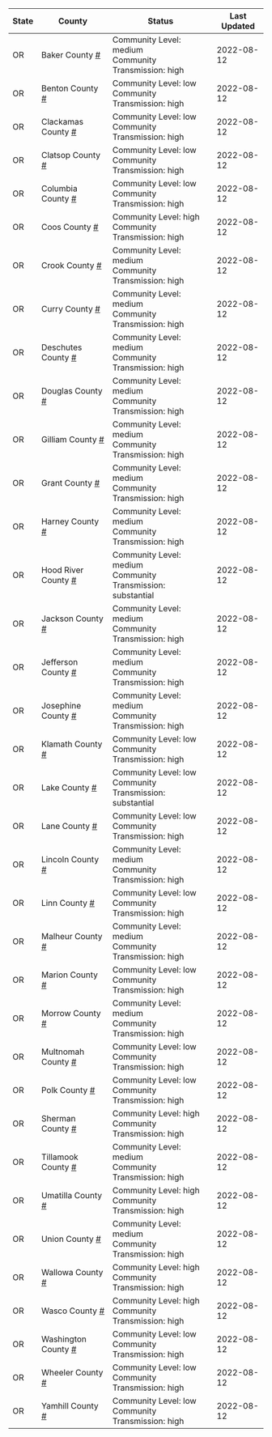 State | County | Status | Last Updated
--- | --- | --- | --- 
OR | Baker County <a href="#baker_county">#</a> | <a name="baker_county"></a>Community Level: medium<br/>Community Transmission: high | 2022-08-12
OR | Benton County <a href="#benton_county">#</a> | <a name="benton_county"></a>Community Level: low<br/>Community Transmission: high | 2022-08-12
OR | Clackamas County <a href="#clackamas_county">#</a> | <a name="clackamas_county"></a>Community Level: low<br/>Community Transmission: high | 2022-08-12
OR | Clatsop County <a href="#clatsop_county">#</a> | <a name="clatsop_county"></a>Community Level: low<br/>Community Transmission: high | 2022-08-12
OR | Columbia County <a href="#columbia_county">#</a> | <a name="columbia_county"></a>Community Level: low<br/>Community Transmission: high | 2022-08-12
OR | Coos County <a href="#coos_county">#</a> | <a name="coos_county"></a>Community Level: high<br/>Community Transmission: high | 2022-08-12
OR | Crook County <a href="#crook_county">#</a> | <a name="crook_county"></a>Community Level: medium<br/>Community Transmission: high | 2022-08-12
OR | Curry County <a href="#curry_county">#</a> | <a name="curry_county"></a>Community Level: medium<br/>Community Transmission: high | 2022-08-12
OR | Deschutes County <a href="#deschutes_county">#</a> | <a name="deschutes_county"></a>Community Level: medium<br/>Community Transmission: high | 2022-08-12
OR | Douglas County <a href="#douglas_county">#</a> | <a name="douglas_county"></a>Community Level: medium<br/>Community Transmission: high | 2022-08-12
OR | Gilliam County <a href="#gilliam_county">#</a> | <a name="gilliam_county"></a>Community Level: medium<br/>Community Transmission: high | 2022-08-12
OR | Grant County <a href="#grant_county">#</a> | <a name="grant_county"></a>Community Level: medium<br/>Community Transmission: high | 2022-08-12
OR | Harney County <a href="#harney_county">#</a> | <a name="harney_county"></a>Community Level: medium<br/>Community Transmission: high | 2022-08-12
OR | Hood River County <a href="#hood_river_county">#</a> | <a name="hood_river_county"></a>Community Level: medium<br/>Community Transmission: substantial | 2022-08-12
OR | Jackson County <a href="#jackson_county">#</a> | <a name="jackson_county"></a>Community Level: medium<br/>Community Transmission: high | 2022-08-12
OR | Jefferson County <a href="#jefferson_county">#</a> | <a name="jefferson_county"></a>Community Level: medium<br/>Community Transmission: high | 2022-08-12
OR | Josephine County <a href="#josephine_county">#</a> | <a name="josephine_county"></a>Community Level: medium<br/>Community Transmission: high | 2022-08-12
OR | Klamath County <a href="#klamath_county">#</a> | <a name="klamath_county"></a>Community Level: low<br/>Community Transmission: high | 2022-08-12
OR | Lake County <a href="#lake_county">#</a> | <a name="lake_county"></a>Community Level: low<br/>Community Transmission: substantial | 2022-08-12
OR | Lane County <a href="#lane_county">#</a> | <a name="lane_county"></a>Community Level: low<br/>Community Transmission: high | 2022-08-12
OR | Lincoln County <a href="#lincoln_county">#</a> | <a name="lincoln_county"></a>Community Level: medium<br/>Community Transmission: high | 2022-08-12
OR | Linn County <a href="#linn_county">#</a> | <a name="linn_county"></a>Community Level: low<br/>Community Transmission: high | 2022-08-12
OR | Malheur County <a href="#malheur_county">#</a> | <a name="malheur_county"></a>Community Level: medium<br/>Community Transmission: high | 2022-08-12
OR | Marion County <a href="#marion_county">#</a> | <a name="marion_county"></a>Community Level: low<br/>Community Transmission: high | 2022-08-12
OR | Morrow County <a href="#morrow_county">#</a> | <a name="morrow_county"></a>Community Level: medium<br/>Community Transmission: high | 2022-08-12
OR | Multnomah County <a href="#multnomah_county">#</a> | <a name="multnomah_county"></a>Community Level: low<br/>Community Transmission: high | 2022-08-12
OR | Polk County <a href="#polk_county">#</a> | <a name="polk_county"></a>Community Level: low<br/>Community Transmission: high | 2022-08-12
OR | Sherman County <a href="#sherman_county">#</a> | <a name="sherman_county"></a>Community Level: high<br/>Community Transmission: high | 2022-08-12
OR | Tillamook County <a href="#tillamook_county">#</a> | <a name="tillamook_county"></a>Community Level: medium<br/>Community Transmission: high | 2022-08-12
OR | Umatilla County <a href="#umatilla_county">#</a> | <a name="umatilla_county"></a>Community Level: high<br/>Community Transmission: high | 2022-08-12
OR | Union County <a href="#union_county">#</a> | <a name="union_county"></a>Community Level: medium<br/>Community Transmission: high | 2022-08-12
OR | Wallowa County <a href="#wallowa_county">#</a> | <a name="wallowa_county"></a>Community Level: high<br/>Community Transmission: high | 2022-08-12
OR | Wasco County <a href="#wasco_county">#</a> | <a name="wasco_county"></a>Community Level: high<br/>Community Transmission: high | 2022-08-12
OR | Washington County <a href="#washington_county">#</a> | <a name="washington_county"></a>Community Level: low<br/>Community Transmission: high | 2022-08-12
OR | Wheeler County <a href="#wheeler_county">#</a> | <a name="wheeler_county"></a>Community Level: low<br/>Community Transmission: high | 2022-08-12
OR | Yamhill County <a href="#yamhill_county">#</a> | <a name="yamhill_county"></a>Community Level: low<br/>Community Transmission: high | 2022-08-12
